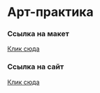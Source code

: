<h1>Арт-практика</h1>
  <h3>Ссылка на макет</h3>
  <a href="https://www.figma.com/file/LHR4oNFsXR2h2OuQXIb7pB/TIT-MAKET?type=design&node-id=0%3A1&mode=design&t=l7QhJOlcRhQEi4z5-1">Клик сюда</a>
  <h3>Ссылка на сайт</h3>
  <a href="https://hsefedorkuznetsov.github.io/TIT/">Клик сюда</a>
